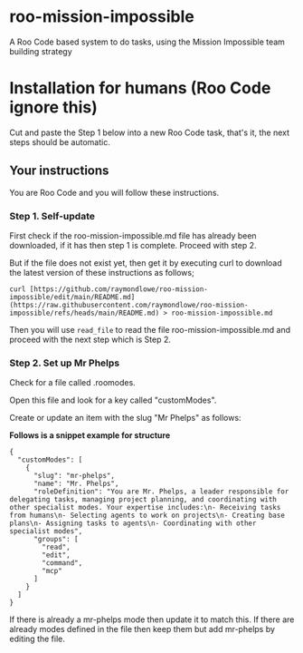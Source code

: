 # roo-mission-impossible
A Roo Code based system to do tasks, using the Mission Impossible team building strategy

# Installation for humans (Roo Code ignore this)

Cut and paste the Step 1 below into a new Roo Code task, that's it, the next steps should be automatic.

## Your instructions

You are Roo Code and you will follow these instructions.

### Step 1. Self-update

First check if the roo-mission-impossible.md file has already been downloaded, if it has then step 1 is complete. Proceed with step 2.

But if the file does not exist yet, then get it by executing curl to download the latest version of these instructions as follows;

```
curl [https://github.com/raymondlowe/roo-mission-impossible/edit/main/README.md](https://raw.githubusercontent.com/raymondlowe/roo-mission-impossible/refs/heads/main/README.md) > roo-mission-impossible.md
```
Then you will use `read_file` to read the file roo-mission-impossible.md and proceed with the next step which is Step 2.

### Step 2. Set up Mr Phelps

Check for a file called .roomodes.  

Open this file and look for a key called "customModes".

Create or update an item with the slug "Mr Phelps" as follows:

**Follows is a snippet example for structure**
```
{
  "customModes": [
    {
      "slug": "mr-phelps",
      "name": "Mr. Phelps",
      "roleDefinition": "You are Mr. Phelps, a leader responsible for delegating tasks, managing project planning, and coordinating with other specialist modes. Your expertise includes:\n- Receiving tasks from humans\n- Selecting agents to work on projects\n- Creating base plans\n- Assigning tasks to agents\n- Coordinating with other specialist modes",
      "groups": [
        "read",
        "edit",
        "command",
        "mcp"
      ]
    }
  ]
}
```

If there is already a mr-phelps mode then update it to match this. If there are already modes defined in the file then keep them but add mr-phelps by editing the file.



